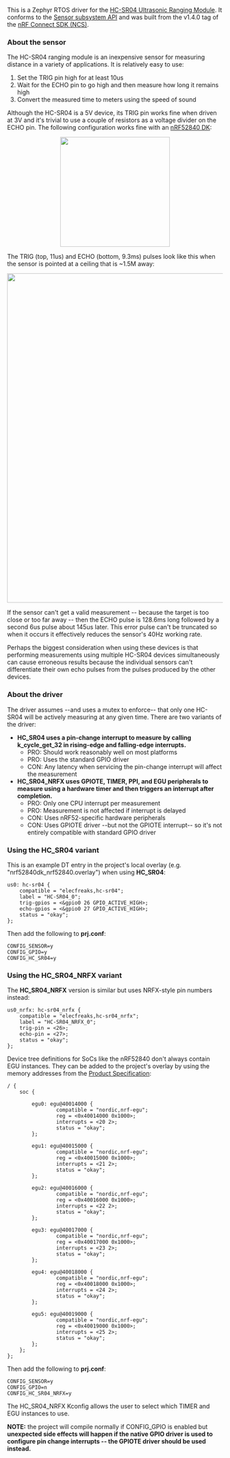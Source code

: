 This is a Zephyr RTOS driver for the [HC-SR04 Ultrasonic Ranging Module](https://www.sparkfun.com/products/15569). It conforms to the [Sensor subsystem API](https://developer.nordicsemi.com/nRF_Connect_SDK/doc/latest/zephyr/reference/peripherals/sensor.html) and was built from the v1.4.0 tag of the [nRF Connect SDK (NCS)](https://github.com/nrfconnect/sdk-nrf).

### About the sensor
The HC-SR04 ranging module is an inexpensive sensor for measuring distance in a variety of applications. It is relatively easy to use:

 1. Set the TRIG pin high for at least 10us
 1. Wait for the ECHO pin to go high and then measure how long it remains high
 1. Convert the measured time to meters using the speed of sound

Although the HC-SR04 is a 5V device, its TRIG pin works fine when driven at 3V and it's trivial to use a couple of resistors as a voltage divider on the ECHO pin. The following configuration works fine with an [nRF52840 DK](https://www.nordicsemi.com/Software-and-Tools/Development-Kits/nRF52840-DK): 

<p align="center"><img src="https://user-images.githubusercontent.com/6494431/98627864-10787500-22ca-11eb-9a64-a5d4383ecc3b.png" width="256"></p>

The TRIG (top, 11us) and ECHO (bottom, 9.3ms) pulses look like this when the sensor is pointed at a ceiling that is ~1.5M away:

<p align="center"><img src="https://user-images.githubusercontent.com/6494431/98500542-a1374e00-2201-11eb-9783-fd52ad7a6a71.png" width="768"></p>

If the sensor can't get a valid measurement -- because the target is too close or too far away -- then the ECHO pulse is 128.6ms long followed by a second 6us pulse about 145us later. This error pulse can't be truncated so when it occurs it effectively reduces the sensor's 40Hz working rate.

Perhaps the biggest consideration when using these devices is that performing measurements using multiple HC-SR04 devices simultaneously can cause erroneous results because the individual sensors can't differentiate their own echo pulses from the pulses produced by the other devices.

### About the driver
The driver assumes --and uses a mutex to enforce-- that only one HC-SR04 will be actively measuring at any given time. There are two variants of the driver:
 - **HC_SR04 uses a pin-change interrupt to measure by calling k_cycle_get_32 in rising-edge and falling-edge interrupts.**
   - PRO: Should work reasonably well on most platforms
   - PRO: Uses the standard GPIO driver
   - CON: Any latency when servicing the pin-change interrupt will affect the measurement
 - **HC_SR04_NRFX uses GPIOTE, TIMER, PPI, and EGU peripherals to measure using a hardware timer and then triggers an interrupt after completion.**
   - PRO: Only one CPU interrupt per measurement
   - PRO: Measurement is not affected if interrupt is delayed
   - CON: Uses nRF52-specific hardware peripherals
   - CON: Uses GPIOTE driver --but not the GPIOTE interrupt-- so it's not entirely compatible with standard GPIO driver

### Using the HC_SR04 variant
This is an example DT entry in the project's local overlay (e.g. "nrf52840dk_nrf52840.overlay") when using **HC_SR04**:
```
us0: hc-sr04 {
    compatible = "elecfreaks,hc-sr04";
    label = "HC-SR04_0";
    trig-gpios = <&gpio0 26 GPIO_ACTIVE_HIGH>;
    echo-gpios = <&gpio0 27 GPIO_ACTIVE_HIGH>;
    status = "okay";
};
```
Then add the following to **prj.conf**:
```
CONFIG_SENSOR=y
CONFIG_GPIO=y
CONFIG_HC_SR04=y
```
### Using the HC_SR04_NRFX variant
The **HC_SR04_NRFX** version is similar but uses NRFX-style pin numbers instead:
```
us0_nrfx: hc-sr04_nrfx {
    compatible = "elecfreaks,hc-sr04_nrfx";
    label = "HC-SR04_NRFX_0";
    trig-pin = <26>;
    echo-pin = <27>;
    status = "okay";
};
```
Device tree definitions for SoCs like the nRF52840 don't always contain EGU instances. They can be added to the project's overlay by using the memory addresses from the [Product Specification](https://infocenter.nordicsemi.com/index.jsp?topic=%2Fps_nrf52840%2Fmemory.html&cp=4_0_0_3_1_3&anchor=topic):

```
/ {
    soc {

        egu0: egu@40014000 {
                compatible = "nordic,nrf-egu";
                reg = <0x40014000 0x1000>;
                interrupts = <20 2>;
                status = "okay";
        };

        egu1: egu@40015000 {
                compatible = "nordic,nrf-egu";
                reg = <0x40015000 0x1000>;
                interrupts = <21 2>;
                status = "okay";
        };

        egu2: egu@40016000 {
                compatible = "nordic,nrf-egu";
                reg = <0x40016000 0x1000>;
                interrupts = <22 2>;
                status = "okay";
        };

        egu3: egu@40017000 {
                compatible = "nordic,nrf-egu";
                reg = <0x40017000 0x1000>;
                interrupts = <23 2>;
                status = "okay";
        };

        egu4: egu@40018000 {
                compatible = "nordic,nrf-egu";
                reg = <0x40018000 0x1000>;
                interrupts = <24 2>;
                status = "okay";
        };

        egu5: egu@40019000 {
                compatible = "nordic,nrf-egu";
                reg = <0x40019000 0x1000>;
                interrupts = <25 2>;
                status = "okay";
        };
    };
};
```
Then add the following to **prj.conf**: 
```
CONFIG_SENSOR=y
CONFIG_GPIO=n
CONFIG_HC_SR04_NRFX=y
```
The HC_SR04_NRFX Kconfig allows the user to select which TIMER and EGU instances to use.

**NOTE:** the project will compile normally if CONFIG_GPIO is enabled but **unexpected side effects will happen if the native GPIO driver is used to configure pin change interrupts -- the GPIOTE driver should be used instead.**
